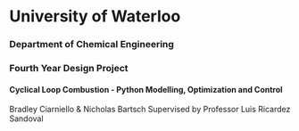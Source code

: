 # University of Waterloo
### Department of Chemical Engineering
### Fourth Year Design Project
#### Cyclical Loop Combustion - Python Modelling, Optimization and Control

Bradley Ciarniello & Nicholas Bartsch
Supervised by Professor Luis Ricardez Sandoval


